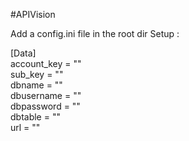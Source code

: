 #APIVision

Add a config.ini file in the root dir
Setup :

[Data]\
account_key = ""\
sub_key = ""\
dbname = ""\
dbusername = ""\
dbpassword = ""\
dbtable = ""\
url = ""
